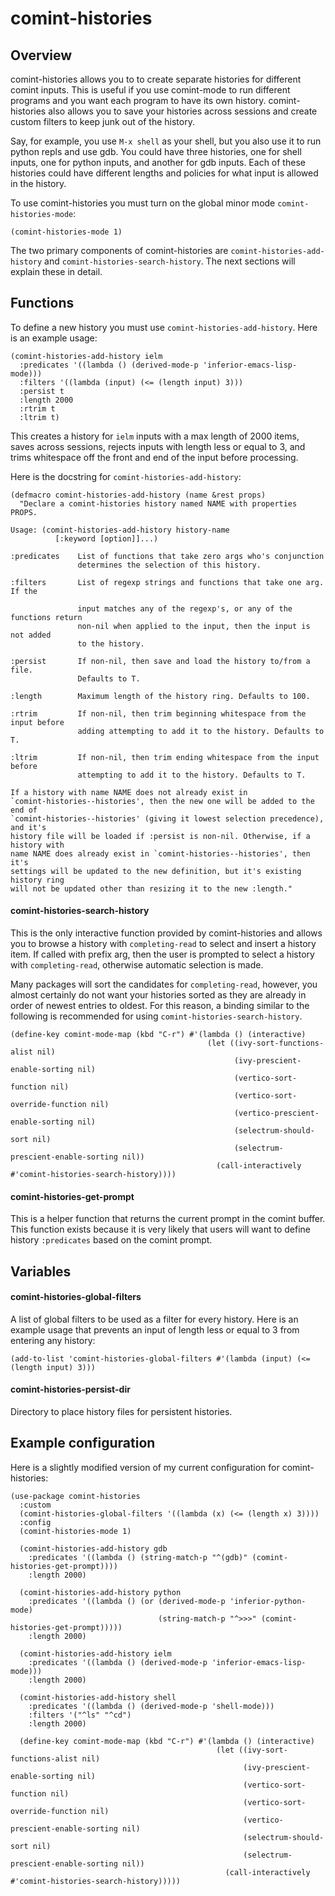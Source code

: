 # comint-histories

## Overview

comint-histories allows you to to create separate histories for different comint inputs. This is useful if you use comint-mode to run different programs and you want each program to have its own history. comint-histories also allows you to save your histories across sessions and create custom filters to keep junk out of the history.

Say, for example, you use `M-x shell` as your shell, but you also use it to run python repls and use gdb. You could have three histories, one for shell inputs, one for python inputs, and another for gdb inputs. Each of these histories could have different lengths and policies for what input is allowed in the history.

To use comint-histories you must turn on the global minor mode `comint-histories-mode`:

```
(comint-histories-mode 1)
```

The two primary components of comint-histories are `comint-histories-add-history` and `comint-histories-search-history`. The next sections will explain these in detail.

## Functions

To define a new history you must use `comint-histories-add-history`. Here is an example usage:

```
(comint-histories-add-history ielm
  :predicates '((lambda () (derived-mode-p 'inferior-emacs-lisp-mode)))
  :filters '((lambda (input) (<= (length input) 3)))
  :persist t
  :length 2000
  :rtrim t
  :ltrim t)
```

This creates a history for `ielm` inputs with a max length of 2000 items, saves across sessions, rejects inputs with length less or equal to 3, and trims whitespace off the front and end of the input before processing.

Here is the docstring for `comint-histories-add-history`:

```
(defmacro comint-histories-add-history (name &rest props)
  "Declare a comint-histories history named NAME with properties PROPS.

Usage: (comint-histories-add-history history-name
          [:keyword [option]]...)

:predicates    List of functions that take zero args who's conjunction
               determines the selection of this history.

:filters       List of regexp strings and functions that take one arg. If the

               input matches any of the regexp's, or any of the functions return
               non-nil when applied to the input, then the input is not added
               to the history.

:persist       If non-nil, then save and load the history to/from a file.
               Defaults to T.

:length        Maximum length of the history ring. Defaults to 100.

:rtrim         If non-nil, then trim beginning whitespace from the input before
               adding attempting to add it to the history. Defaults to T.

:ltrim         If non-nil, then trim ending whitespace from the input before
               attempting to add it to the history. Defaults to T.

If a history with name NAME does not already exist in
`comint-histories--histories', then the new one will be added to the end of
`comint-histories--histories' (giving it lowest selection precedence), and it's
history file will be loaded if :persist is non-nil. Otherwise, if a history with
name NAME does already exist in `comint-histories--histories', then it's
settings will be updated to the new definition, but it's existing history ring
will not be updated other than resizing it to the new :length."
```

#### comint-histories-search-history

This is the only interactive function provided by comint-histories and allows you to browse a history with `completing-read` to select and insert a history item. If called with prefix arg, then the user is prompted to select a history with `completing-read`, otherwise automatic selection is made.

Many packages will sort the candidates for `completing-read`, however, you almost certainly do not want your histories sorted as they are already in order of newest entries to oldest. For this reason, a binding similar to the following is recommended for using `comint-histories-search-history`.

```
(define-key comint-mode-map (kbd "C-r") #'(lambda () (interactive)
                                            (let ((ivy-sort-functions-alist nil)
                                                  (ivy-prescient-enable-sorting nil)
                                                  (vertico-sort-function nil)
                                                  (vertico-sort-override-function nil)
                                                  (vertico-prescient-enable-sorting nil)
                                                  (selectrum-should-sort nil)
                                                  (selectrum-prescient-enable-sorting nil))
                                              (call-interactively #'comint-histories-search-history))))
```

#### comint-histories-get-prompt

This is a helper function that returns the current prompt in the comint buffer. This function exists because it is very likely that users will want to define history `:predicates` based on the comint prompt.

## Variables

#### comint-histories-global-filters

A list of global filters to be used as a filter for every history. Here is an example usage that prevents an input of length less or equal to 3 from entering any history:

```
(add-to-list 'comint-histories-global-filters #'(lambda (input) (<= (length input) 3)))
```

#### comint-histories-persist-dir

Directory to place history files for persistent histories.

## Example configuration

Here is a slightly modified version of my current configuration for comint-histories:

```
(use-package comint-histories
  :custom
  (comint-histories-global-filters '((lambda (x) (<= (length x) 3))))
  :config
  (comint-histories-mode 1)

  (comint-histories-add-history gdb
    :predicates '((lambda () (string-match-p "^(gdb)" (comint-histories-get-prompt))))
    :length 2000)

  (comint-histories-add-history python
    :predicates '((lambda () (or (derived-mode-p 'inferior-python-mode)
                                 (string-match-p "^>>>" (comint-histories-get-prompt)))))
    :length 2000)

  (comint-histories-add-history ielm
    :predicates '((lambda () (derived-mode-p 'inferior-emacs-lisp-mode)))
    :length 2000)

  (comint-histories-add-history shell
    :predicates '((lambda () (derived-mode-p 'shell-mode)))
    :filters '("^ls" "^cd")
    :length 2000)

  (define-key comint-mode-map (kbd "C-r") #'(lambda () (interactive)
                                              (let ((ivy-sort-functions-alist nil)
                                                    (ivy-prescient-enable-sorting nil)
                                                    (vertico-sort-function nil)
                                                    (vertico-sort-override-function nil)
                                                    (vertico-prescient-enable-sorting nil)
                                                    (selectrum-should-sort nil)
                                                    (selectrum-prescient-enable-sorting nil))
                                                (call-interactively #'comint-histories-search-history)))))
```
